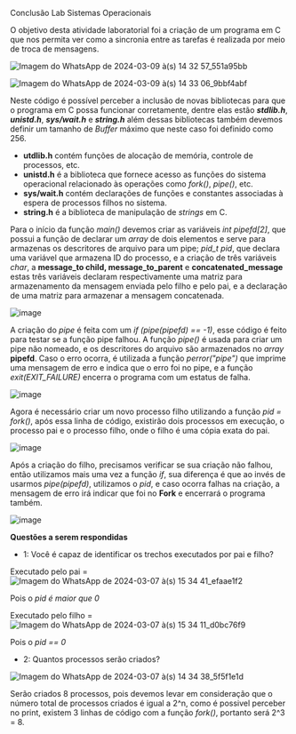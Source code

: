Conclusão Lab Sistemas Operacionais

O objetivo desta atividade laboratorial foi a criação de um programa em C que nos permita ver como a sincronia entre as tarefas é realizada por meio de troca de mensagens.

![Imagem do WhatsApp de 2024-03-09 à(s) 14 32 57_551a95bb](https://github.com/OtavioBruzadin/LabsSistemasOperacionais/assets/89026599/b0ebfa84-f930-47cc-a562-45f247788777)

![Imagem do WhatsApp de 2024-03-09 à(s) 14 33 06_9bbf4abf](https://github.com/OtavioBruzadin/LabsSistemasOperacionais/assets/89026599/9eb7857c-fe2c-4059-be75-8cda8cb65765)

Neste código é possível perceber a inclusão de novas bibliotecas para que o programa em C possa funcionar corretamente, dentre elas estão ***stdlib.h***, ***unistd.h***, ***sys/wait.h*** e ***string.h*** além dessas bibliotecas também devemos definir um tamanho de *Buffer* máximo que neste caso foi definido como 256.

- **utdlib.h** contém funções de alocação de memória, controle de processos, etc.
- **unistd.h** é a biblioteca que fornece acesso as funções do sistema operacional relacionado às operações como *fork()*, *pipe()*, etc.
- **sys/wait.h** contém declarações de funções e constantes associadas à espera de processos filhos no sistema.
- **string.h** é a biblioteca de manipulação de *strings* em C.

Para o início da função *main()* devemos criar as variáveis *int pipefd[2]*, que possui a função de declarar um *array* de dois elementos e serve para armazenas os descritores de arquivo para um pipe; *pid_t pid*, que declara uma variável que armazena ID do processo, e a criação de três variáveis *char*, a **message_to child, message_to_parent** e **concatenated_message** estas três variáveis declaram respectivamente uma matriz para armazenamento da mensagem enviada pelo filho e pelo pai, e a declaração de uma matriz para armazenar a mensagem concatenada.

![image](https://github.com/OtavioBruzadin/LabsSistemasOperacionais/assets/89026599/c7eb2ad4-94ce-4f6e-b524-9bd6639419f7)

A criação do *pipe* é feita com um *if (pipe(pipefd) == -1)*, esse código é feito para testar se a função pipe falhou. A função *pipe()* é usada para criar um pipe não nomeado, e os descritores do arquivo são armazenados no *array* **pipefd**. Caso o erro ocorra, é utilizada a função *perror("pipe")* que imprime uma mensagem de erro e indica que o erro foi no pipe, e a função *exit(EXIT_FAILURE)* encerra o programa com um estatus de falha.

![image](https://github.com/OtavioBruzadin/LabsSistemasOperacionais/assets/89026599/c993a5c5-98fc-4301-ac3f-177f55b0b681)

Agora é necessário criar um novo processo filho utilizando a função *pid = fork()*, após essa linha de código, existirão dois processos em execução, o processo pai e o processo filho, onde o filho é uma cópia exata do pai.

![image](https://github.com/OtavioBruzadin/LabsSistemasOperacionais/assets/89026599/8d3394fc-0602-415d-bb82-ce7931121d4f)

Após a criação do filho, precisamos verificar se sua criação não falhou, então utilizamos mais uma vez a função *if*, sua diferença é que ao invés de usarmos *pipe(pipefd)*, utilizamos o *pid*, e caso ocorra falhas na criação, a mensagem de erro irá indicar que foi no **Fork** e encerrará o programa também.

![image](https://github.com/OtavioBruzadin/LabsSistemasOperacionais/assets/89026599/532f42db-f512-40bd-8e64-d7100746768e)





















**Questões a serem respondidas**

- 1: Você é capaz de identificar os trechos executados por pai e filho?

Executado pelo pai = ![Imagem do WhatsApp de 2024-03-07 à(s) 15 34 41_efaae1f2](https://github.com/OtavioBruzadin/LabsSistemasOperacionais/assets/89026599/6e3aa889-92f7-4094-a1c0-3c4f5fbf20df)

Pois o *pid é maior que 0*

Executado pelo filho = ![Imagem do WhatsApp de 2024-03-07 à(s) 15 34 11_d0bc76f9](https://github.com/OtavioBruzadin/LabsSistemasOperacionais/assets/89026599/fb2eb9fc-dfa7-45c7-a2a7-b4c783e22abb)

Pois o *pid == 0*

- 2: Quantos processos serão criados?

![Imagem do WhatsApp de 2024-03-07 à(s) 14 34 38_5f5f1e1d](https://github.com/OtavioBruzadin/LabsSistemasOperacionais/assets/89026599/c80d5af8-c5ad-43f9-86e0-74a68296b311)

Serão criados 8 processos, pois devemos levar em consideração que o número total de processos criados é igual a 2^n, como é possivel perceber no print, existem 3 linhas de código com a função *fork()*, portanto será 2^3 = 8.
